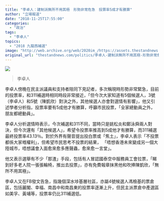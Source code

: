 ```yaml
---
title: "李卓人：建制派無所不用其極　形勢非常危急　投票率5成才有勝算"
author: "立場報道"
date: "2018-11-25T17:55:00"
categories:
  - "政治"
tags:
  - "李卓人"
topics:
  - "2018 九龍西補選"
image: "http://web.archive.org/web/2020im_/https://assets.thestandnews.com/media/photos/yan2_tkgJZ.png"
original_url: "thestandnews.com/politics/李卓人-建制派無所不用其極-形勢非常危急-投票率5成才有勝算"
---
```

![](http://web.archive.org/web/2020im_/https://assets.thestandnews.com/media/photos/yan2_tkgJZ.png)
> 李卓人

李卓人傍晚在民主派議員和支持者陪同下見記者，多次稱現時形勢非常緊急，目前的投票率，和311補選時相同時段非常接近，「但今次大家知道有5個候選人，3號（李卓人）和5號（陳凱欣）對決之外，其他候選人亦會對選情有影響」，他又引述學者分析指，投票率要有5成他才有勝算，呼籲市民投票，「全家總動員之外，朋友都總動員」。

李卓人分析選情時表示，今次補選和311不同，當時只是姚松炎和鄭泳舜兩人對決，但今次還有「其他候選人」，希望令投票率推高到5成他才有勝算，而311補選最終投票率43.13％。對於外界有聲音提出投白票或「焦土」，李卓人表示「不投票都係大家嘅權利」，但希望市民思考不投票的結果， 「唔想香港未來變成另一個大陸城市，唔想議會入面愈來愈多應聲蟲，愈來愈一言堂」。

他又表示選舉有不少「那渣」手段，包括有人冒認國泰空中服務員工會拉票，「睇到好多老人院一張張輪椅，推出去投票」，亦有免費報章抹黑他和吹捧陳凱欣，「無所不用其極」。

李卓人又在FB發文告急，指幾個深水埗基層社區，亦屬4號候選人馮檢基的票倉區，包括麗閣、幸福、南昌中和南昌東的投票率逐漸上升，但民主派票倉中產選區如美孚、黃埔等，投票率仍比311補選低。